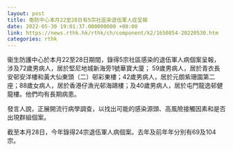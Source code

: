 ```yaml
---
layout: post
title: 衞防中心本月22至28日有5宗社區染退伍軍人症呈報
date: 2022-05-30 19:01:37.000000000 +08:00
link: https://news.rthk.hk/rthk/ch/component/k2/1650854-20220530.htm
categories: rthk
---
```


衞生防護中心於本月22至28日期間，錄得5宗社區感染的退伍軍人病個案呈報，涉及72歲男病人，居於堅尼地城新海旁1號華寶大廈； 59歲男病人，居於青衣長安邨安洋樓和黃大仙東頭（二）邨彩東樓；42歲男病人，居於元朗紫珊園第二座；88歲女病人，居於香港仔漁光邨海鷗樓；及40歲男病人，居於屯門龍逸邨健龍樓。他們均有長期病患。

發言人說，正展開流行病學調查，以找出可能的感染源頭、高風險接觸因素和是否出現群組個案。 

截至本月28日，今年錄得24宗退伍軍人病個案。去年及前年年分別有69及104宗。
